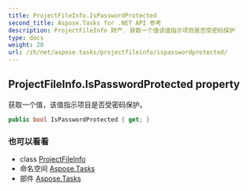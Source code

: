 ```yaml
---
title: ProjectFileInfo.IsPasswordProtected
second_title: Aspose.Tasks for .NET API 参考
description: ProjectFileInfo 财产. 获取一个值该值指示项目是否受密码保护
type: docs
weight: 20
url: /zh/net/aspose.tasks/projectfileinfo/ispasswordprotected/
---
```

## ProjectFileInfo.IsPasswordProtected property

获取一个值，该值指示项目是否受密码保护。

```csharp
public bool IsPasswordProtected { get; }
```

### 也可以看看

* class [ProjectFileInfo](../)
* 命名空间 [Aspose.Tasks](../../projectfileinfo/)
* 部件 [Aspose.Tasks](../../../)


